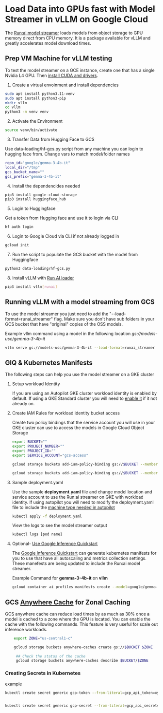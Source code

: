 # Load Data into GPUs fast with Model Streamer in vLLM on Google Cloud

The [Run:ai model streamer](https://docs.vllm.ai/en/latest/models/extensions/runai_model_streamer.html) loads models from object storage to GPU memory direct from CPU memory. It is a package available for vLLM and greatly accelerates model download times.

## Prep VM Machine for vLLM testing

To test the model streamer on a GCE instance, create one that has a single Nvidia L4 GPU. Then [install CUDA and drivers](https://cloud.google.com/compute/docs/gpus/install-drivers-gpu).

1. Create a virtual envoinment and install dependencies 

```sh 
sudo apt install python3.11-venv
sudo apt install python3-pip
mkdir vllm
cd vllm
python3 -m venv venv
```

2. Activate the Environment

```sh
source venv/bin/activate
```

3. Transfer Data from Hugging Face to GCS

 Use data-loading/hf-gcs.py script from any machine you can login to hugging face from. Change vars to match model/folder names 
```sh
repo_id="google/gemma-3-4b-it" 
local_dir="/tmp"
gcs_bucket_name="" 
gcs_prefix="gemma-3-4b-it"
```

4. Install the dependencides needed

```sh
pip3 install google-cloud-storage
pip3 install huggingface_hub
```

5. Login to Huggingface

Get a token from Hugging face and use it to login via CLI
```sh
hf auth login
```

6. Login to Google Cloud via CLI if not already logged in
```sh
gcloud init
```

7. Run the script to populate the GCS bucket with the model from Huggingface
```sh
python3 data-loading/hf-gcs.py
```

8. Install vLLM with [Run AI loader](https://docs.vllm.ai/en/latest/models/extensions/runai_model_streamer.html)
```sh
pip3 install vllm[runai]
```

## Running vLLM with a model streaming from GCS

To use the model streamer you just need to add the "--load-format=runai_streamer" flag. Make sure you don't have sub folders in your GCS bucket that have "original" copies of the OSS models.

Example vllm command using a model in the following location *gs://models-usc/gemma-3-4b-it*

```sh
vllm serve gs://models-usc/gemma-3-4b-it --load-format=runai_streamer 
```

## GIQ & Kubernetes Manifests 

The following steps can help you use the model streamer on a GKE cluster

1. Setup workload Identity 

    If you are using an Autopilot GKE cluster workload identity is enabled by default. If using a GKE Standard cluster you will need to [enable it](https://cloud.google.com/kubernetes-engine/docs/how-to/workload-identity#enable_on_clusters_and_node_pools) if it not already on. 


2. Create IAM Rules for workload identity bucket access

    Create two policy bindings that the service account you will use in your GKE cluster can use to access the models in Google Cloud Object Storage

    ```sh
    export BUCKET=""
    export PROJECT_NUMBER=""
    export PROJECT_ID=""
    export SERVICE_ACCOUNT="gcs-access"

    gcloud storage buckets add-iam-policy-binding gs://$BUCKET --member principal://iam.googleapis.com/projects/$PROJECT_NUMBER/locations/global/workloadIdentityPools/$PROJECT_ID.svc.id.goog/subject/ns/default/sa/$SERVICE_ACCOUNT --role roles/storage.bucketViewer

    gcloud storage buckets add-iam-policy-binding gs://$BUCKET --member principal://iam.googleapis.com/projects/$PROJECT_NUMBER/locations/global/workloadIdentityPools/$PROJECT_ID.svc.id.goog/subject/ns/default/sa/$SERVICE_ACCOUNT --role roles/storage.objectUser
    ```
3. Sample deployment.yaml

    Use the sample **deployment.yaml** file and change model location and service account to use the Run:ai streamer on GKE with workload identity. If using autopilot you will need to modify the deployment.yaml file to include the [machine type needed in autopilot](https://cloud.google.com/kubernetes-engine/docs/how-to/autopilot-gpus#request-gpus)

    ```sh
    kubectl apply -f deployment.yaml
    ```
    View the logs to see the model streamer output
    ```sh 
    kubectl logs [pod name]
    ```


4. Optional- [Use Google Inference Quickstart](https://cloud.google.com/kubernetes-engine/docs/how-to/machine-learning/inference/inference-quickstart)

    The [Google Inference Quickstart](https://cloud.google.com/kubernetes-engine/docs/how-to/machine-learning/inference/inference-quickstart) can generate kubernetes manifests for you to use that have all autoscaling and metrics collection settings. These manefests are being updated to include the Run:ai model streamer. 

    Example Command for **gemma-3-4b-it** on **vllm** 

    ```sh
    gcloud container ai profiles manifests create --model=google/gemma-3-4b-it --model-server=vllm --accelerator-type=nvidia-l4 
    ```
    

## GCS [Anywhere Cache](https://cloud.google.com/storage/docs/anywhere-cache) for Zonal Caching

GCS anywhere cache can reduce load times by as much as 30% once a model is cached to a zone where the GPU is located. You can enable the cache with the following commands. This feature is very useful for scale out inference workloads.
     
```sh
    export ZONE="us-central1-c"

    gcloud storage buckets anywhere-caches create gs://$BUCKET $ZONE
        
     ## Check the status of the cache
     gcloud storage buckets anywhere-caches describe $BUCKET/$ZONE
```


### Creating Secrets in Kubernetes 

example 
```sh
kubectl create secret generic gcp-token --from-literal=gcp_api_token=xyz


kubectl create secret generic gcp-secret --from-literal=gcp_api_secret=xyz


```